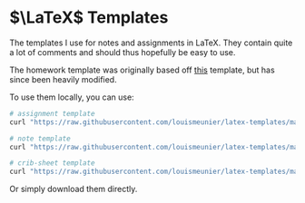 # $\LaTeX$ Templates

The templates I use for notes and assignments in LaTeX. They contain quite a lot of comments and should thus hopefully be easy to use. 

The homework template was originally based off [this](https://www.overleaf.com/latex/templates/homework-template/wyqwgcrfxktj) template, but has since been heavily modified.

To use them locally, you can use:

```bash
# assignment template
curl "https://raw.githubusercontent.com/louismeunier/latex-templates/main/ASSIGNMENT%20TEMPLATE.tex" > assignment.tex
```
```bash
# note template
curl "https://raw.githubusercontent.com/louismeunier/latex-templates/main/NOTE%20TEMPLATE.tex" > note.tex
```
```bash
# crib-sheet template
curl "https://raw.githubusercontent.com/louismeunier/latex-templates/main/CRIBSHEET.tex" > crib.tex
```
Or simply download them directly.